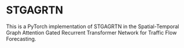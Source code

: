 # STGAGRTN
This is a PyTorch implementation of STGAGRTN in the Spatial-Temporal Graph Attention Gated Recurrent Transformer Network for Traffic Flow Forecasting.
